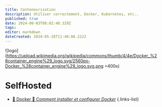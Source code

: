 ```yaml
---
title: Conteneurisation
description: Utiliser correctement, Docker, Kubernetes, etc..
published: true
date: 2024-06-03T08:02:40.329Z
tags: 
editor: markdown
dateCreated: 2024-05-28T11:40:06.222Z
---
```


![logo](https://upload.wikimedia.org/wikipedia/commons/thumb/4/4e/Docker_%28container_engine%29_logo.svg/2560px-Docker_%28container_engine%29_logo.svg.png =400x)

# SelfHosted

- [📖 Docker 🚧 *Comment installer et configurer Docker*](/Conteneurisation/Docker/guide-installation)
{.links-list}